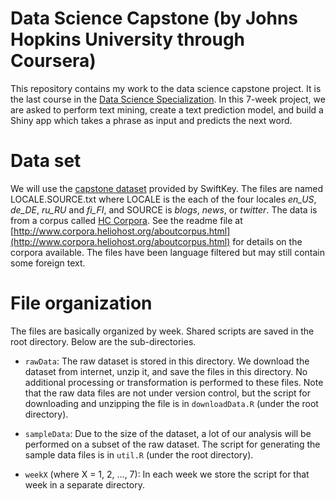 # Data Science Capstone (by Johns Hopkins University through Coursera)

This repository contains my work to the data science capstone project. It is the last course in the
[Data Science Specialization](https://www.coursera.org/specializations/jhu-data-science). In this
7-week project, we are asked to perform text mining, create a text prediction model, and build a
Shiny app which takes a phrase as input and predicts the next word.

# Data set

We will use the [capstone dataset](https://d396qusza40orc.cloudfront.net/dsscapstone/dataset/Coursera-SwiftKey.zip)
provided by SwiftKey. The files are named LOCALE.SOURCE.txt where LOCALE is the each of the four locales
*en_US*, *de_DE*, *ru_RU* and *fi_FI*, and SOURCE is *blogs*, *news*, or *twitter*. The data is from
a corpus called [HC Corpora](www.corpora.heliohost.org). See the readme file at [http://www.corpora.heliohost.org/aboutcorpus.html](http://www.corpora.heliohost.org/aboutcorpus.html)
for details on the corpora available. The files have been language filtered but may still contain some
foreign text.

# File organization

The files are basically organized by week. Shared scripts are saved in the root directory. Below
are the sub-directories.

* `rawData`: The raw dataset is stored in this directory. We download the dataset from internet,
  unzip it, and save the files in this directory. No additional processing or transformation is
  performed to these files. Note that the raw data files are not under version control, but the
  script for downloading and unzipping the file is in `downloadData.R` (under the root directory).
  
* `sampleData`: Due to the size of the dataset, a lot of our analysis will be performed on a subset
  of the raw dataset. The script for generating the sample data files is in `util.R` (under the
  root directory).
  
* `weekX` (where X = 1, 2,  ..., 7): In each week we store the script for that week in a separate
  directory.  
